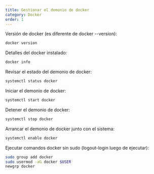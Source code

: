 ```yaml
---
title: Gestionar el demonio de docker
category: Docker
order: 1
---
```


Versión de docker (es diferente de docker --version):
```bash
docker version
```

Detalles del docker instalado:
```bash
docker info
```

Revisar el estado del demonio de docker:
```bash
systemctl status docker
```

Iniciar el demonio de docker:
```bash
systemctl start docker
```

Detener el demonio de docker:
```bash
systemctl stop docker
```

Arrancar el demonio de docker junto con el sistema:
```bash
systemctl enable docker
```

Ejecutar comandos docker sin sudo (logout-login luego de ejecutar):
```bash
sudo group add docker
sudo usermod -aG docker $USER
newgrp docker
```
